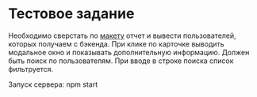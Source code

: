 # Тестовое задание

Необходимо сверстать по <a href="https://disk.yandex.ru/a/XSs-9mmdn2oCIw">макету</a> отчет и вывести пользователей, которых получаем с бэкенда.
При клике по карточке выводить модальное окно и показывать дополнительную информацию.
Должен быть поиск по пользователям. При вводе в строке поиска список фильтруется. 

Запуск сервера: npm start
